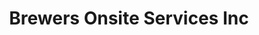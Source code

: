 ---
title: "Brewers Onsite Services Inc"
url: /lewisburg/brewers-onsite-services-inc/
shop: electrical
---
